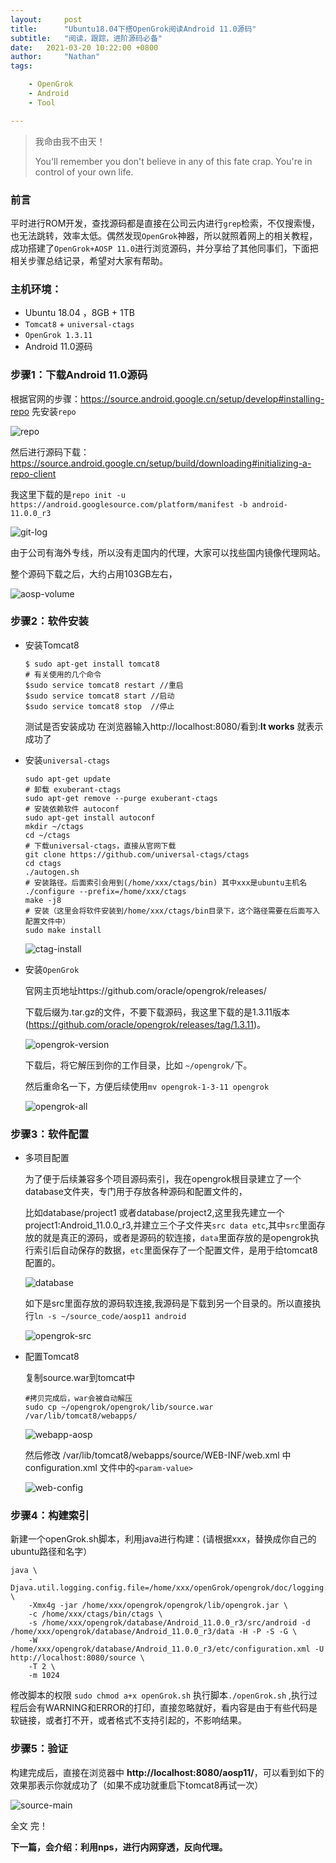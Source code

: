 ```yaml
---
layout:     post
title:      "Ubuntu18.04下搭OpenGrok阅读Android 11.0源码"
subtitle:   "阅读，跟踪，进阶源码必备"
date:   2021-03-20 10:22:00 +0800
author:     "Nathan"
tags:

    - OpenGrok
    - Android
    - Tool

---
```


> 我命由我不由天！
>
> You'll remember you don't believe in any of this fate crap. You're in control of your own life.



### 前言

平时进行ROM开发，查找源码都是直接在公司云内进行`grep`检索，不仅搜索慢，也无法跳转，效率太低。偶然发现`OpenGrok`神器，所以就照着网上的相关教程，成功搭建了`OpenGrok+AOSP 11.0`进行浏览源码，并分享给了其他同事们，下面把相关步骤总结记录，希望对大家有帮助。

### 主机环境：

* Ubuntu 18.04 ，8GB + 1TB
* `Tomcat8`  + `universal-ctags`
* `OpenGrok 1.3.11`
* Android 11.0源码

### 步骤1：下载Android 11.0源码

根据官网的步骤：https://source.android.google.cn/setup/develop#installing-repo 先安装`repo`

![repo](/img/opengrok-android/repo.png)

然后进行源码下载：https://source.android.google.cn/setup/build/downloading#initializing-a-repo-client

我这里下载的是`repo init -u https://android.googlesource.com/platform/manifest -b android-11.0.0_r3`

![git-log](/img/opengrok-android/git-log.png)

由于公司有海外专线，所以没有走国内的代理，大家可以找些国内镜像代理网站。

整个源码下载之后，大约占用103GB左右，

![aosp-volume](/img/opengrok-android/aosp-volume.png)

### 步骤2：软件安装

 * 安装Tomcat8  

   ```
   $ sudo apt-get install tomcat8
   # 有关使用的几个命令
   $sudo service tomcat8 restart //重启
   $sudo service tomcat8 start //启动
   $sudo service tomcat8 stop  //停止
   ```

   测试是否安装成功
   在浏览器输入http://localhost:8080/看到:**It works** 就表示成功了

 * 安装`universal-ctags`

   ```
   sudo apt-get update
   # 卸载 exuberant-ctags
   sudo apt-get remove --purge exuberant-ctags
   # 安装依赖软件 autoconf  
   sudo apt-get install autoconf
   mkdir ~/ctags
   cd ~/ctags
   # 下载universal-ctags，直接从官网下载
   git clone https://github.com/universal-ctags/ctags
   cd ctags
   ./autogen.sh
   # 安装路径。后面索引会用到(/home/xxx/ctags/bin) 其中xxx是ubuntu主机名
   ./configure --prefix=/home/xxx/ctags  
   make -j8
   # 安装（这里会将软件安装到/home/xxx/ctags/bin目录下，这个路径需要在后面写入配置文件中）
   sudo make install
   ```

   ![ctag-install](/img/opengrok-android/ctag-install.png)

 * 安装`OpenGrok`

   官网主页地址https://github.com/oracle/opengrok/releases/

   下载后缀为.tar.gz的文件，不要下载源码，我这里下载的是1.3.11版本(https://github.com/oracle/opengrok/releases/tag/1.3.11)。

   ![opengrok-version](/img/opengrok-android/opengrok-version.png)

   下载后，将它解压到你的工作目录，比如 `~/opengrok/`下。

   然后重命名一下，方便后续使用`mv opengrok-1-3-11 opengrok`

   ![opengrok-all](/img/opengrok-android/opengrok-all.png)

### 步骤3：软件配置

* 多项目配置

  为了便于后续兼容多个项目源码索引，我在opengrok根目录建立了一个database文件夹，专门用于存放各种源码和配置文件的，

  比如database/project1 或者database/project2,这里我先建立一个project1:Android_11.0.0_r3,并建立三个子文件夹`src data etc`,其中`src`里面存放的就是真正的源码，或者是源码的软连接，`data`里面存放的是opengrok执行索引后自动保存的数据，`etc`里面保存了一个配置文件，是用于给tomcat8配置的。

  ![database](/img/opengrok-android/database.png)

  如下是src里面存放的源码软连接,我源码是下载到另一个目录的。所以直接执行`ln -s ~/source_code/aosp11 android `

  ![opengrok-src](/img/opengrok-android/opengrok-src.png)

* 配置Tomcat8

  复制source.war到tomcat中

  ```
  #拷贝完成后，war会被自动解压
  sudo cp ~/opengrok/opengrok/lib/source.war /var/lib/tomcat8/webapps/
  ```

  ![webapp-aosp](/img/opengrok-android/webapp-aosp.png)

  然后修改 /var/lib/tomcat8/webapps/source/WEB-INF/web.xml 中 configuration.xml 文件中的`<param-value>`

  ![web-config](/img/opengrok-android/web-config.png)

### 步骤4：构建索引

新建一个openGrok.sh脚本，利用java进行构建：(请根据xxx，替换成你自己的ubuntu路径和名字）

```
java \
    -Djava.util.logging.config.file=/home/xxx/openGrok/opengrok/doc/logging.properties \
    -Xmx4g -jar /home/xxx/opengrok/opengrok/lib/opengrok.jar \
    -c /home/xxx/ctags/bin/ctags \
    -s /home/xxx/opengrok/database/Android_11.0.0_r3/src/android -d /home/xxx/opengrok/database/Android_11.0.0_r3/data -H -P -S -G \
    -W /home/xxx/opengrok/database/Android_11.0.0_r3/etc/configuration.xml -U http://localhost:8080/source \
    -T 2 \
    -m 1024
```

修改脚本的权限 `sudo chmod a+x openGrok.sh`
执行脚本`./openGrok.sh` ,执行过程后会有WARNING和ERROR的打印，直接忽略就好，看内容是由于有些代码是软链接，或者打不开，或者格式不支持引起的，不影响结果。

### 步骤5：验证

构建完成后，直接在浏览器中 **http://localhost:8080/aosp11/**，可以看到如下的效果那表示你就成功了（如果不成功就重启下tomcat8再试一次）

![source-main](/img/opengrok-android/source-main.png)



全文 完！

**下一篇，会介绍：利用nps，进行内网穿透，反向代理。**





